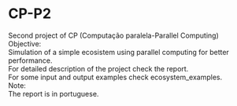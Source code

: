 # CP-P2
Second project of CP (Computação paralela-Parallel Computing)<br>
Objective:<br>
Simulation of a simple ecosistem using parallel computing for better performance.<br>
For detailed description of the project check the report.<br>
For some input and output examples check ecosystem_examples.<br>
Note:<br>
The report is in portuguese.<br>
